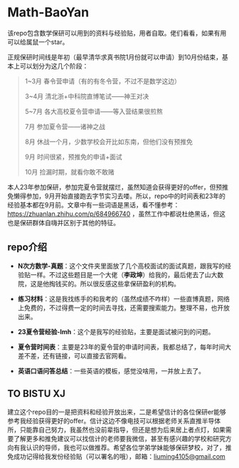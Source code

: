 # Math-BaoYan

该repo包含数学保研可以用到的资料与经验贴，用者自取。佬们看看，如果有用可以给属鼠一个star。

正规保研时间线是年初（最早清华求真书院1月份就可以申请）到10月份结束，基本上可以划分为这几个阶段：

> 1~3月 春令营申请（有的有冬令营，不过不是数学这边）
> 
> 3~4月 清北浙+中科院直博笔试——神王对决
> 
> 5~7月 各大高校夏令营申请——等入营结果很煎熬
> 
> 7月 参加夏令营——诸神之战
> 
> 8月 休战一个月，少数学校会开比如东南，但他们没有预推免
> 
> 9月 时间很紧，预推免的申请+面试
> 
> 10月 捡漏时期，就看你敢不敢赌

本人23年参加保研，参加完夏令营就摆烂，虽然知道会获得更好的offer，但预推免懒得参加，9月开始直接跑去字节实习去喽。所以，repo中的时间表和23年的经验基本都在9月前。文章中有一些词语是黑话，看不懂参考：https://zhuanlan.zhihu.com/p/684966740 ，虽然工作中都说杜绝黑话，但这也是保研群体自嗨并区别于其他的特征。



## repo介绍

- **N次方数学-真题**：这个文件夹里面放了几个高校面试的面试真题，跟我写的经验贴一样。不过这些题目是一个大佬（**李政坤**）给我的，最后佬去了山大数院，这是他掏钱买的。所以很反感这些拿保研盈利的机构。

- **练习材料**：这是我找练手的和我考的（虽然成绩不咋样）一些直博真题，网络上免费的，不过得费一定的时间去寻找，还需要搜索能力。整理不易，也开放出来。

- **23夏令营经验-lmh**：这个是我写的经验贴，主要是面试被问到的问题。

- **夏令营时间表**：主要是23年的夏令营的申请时间表，我都总结了，每年时间大差不差，还有链接，可以直接去官网看。

- **英语口语问答总结**：一些英语的模板，感觉没啥用，一并放上去了。



## TO BISTU XJ

建立这个repo目的一是把资料和经验开放出来，二是希望信计的各位保研er能够参考我经验获得更好的offer。信计这边不像电技可以根据老师关系直推半导体所，只能靠自己努力，我虽然也没前辈指导，但还是想为后来居上者点灯，如果需要了解更多和推免建议可以找信计的老师要我微信，甚至有感兴趣的学校和研究方向有我认识的导师，我也可以做推荐。希望各位学弟学妹能够保研梦校，对了，推免成功记得给我发份经验贴（可以署名的哦），邮箱：liuming4105@gmail.com


